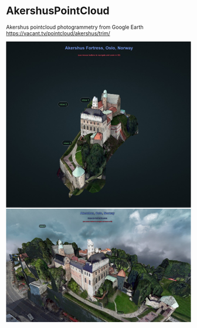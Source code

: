 # AkershusPointCloud
Akershus pointcloud photogrammetry from Google Earth https://vacant.tv/pointcloud/akershus/trim/

![](AkershsPC1.jpg)
![](AkershsPC2.jpg)
